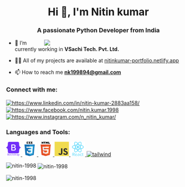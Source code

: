 <h1 align="center">Hi 👋, I'm Nitin kumar</h1>
<h3 align="center">A passionate Python Developer from India</h3>

<p align="left"> <img align="right" width="400px" src="https://miro.medium.com/v2/resize:fit:1360/0*7Q3yvSIv_t0ioJ-Z.gif" /> </p>

- 🔭 I’m currently working in **VSachi Tech. Pvt. Ltd.**

- 👨‍💻 All of my projects are available at [nitinkumar-portfolio.netlify.app](nitinkumar-portfolio.netlify.app)

- 📫 How to reach me **nk199894@gmail.com**

<h3 align="left">Connect with me:</h3>
<p align="left">
<a href="https://linkedin.com/in/https://www.linkedin.com/in/nitin-kumar-2883aa158/" target="blank"><img align="center" src="https://raw.githubusercontent.com/rahuldkjain/github-profile-readme-generator/master/src/images/icons/Social/linked-in-alt.svg" alt="https://www.linkedin.com/in/nitin-kumar-2883aa158/" height="30" width="40" /></a>
<a href="https://fb.com/https://www.facebook.com/nitin.kumar.1998" target="blank"><img align="center" src="https://raw.githubusercontent.com/rahuldkjain/github-profile-readme-generator/master/src/images/icons/Social/facebook.svg" alt="https://www.facebook.com/nitin.kumar.1998" height="30" width="40" /></a>
<a href="https://instagram.com/https://www.instagram.com/n_nitin_kumar/" target="blank"><img align="center" src="https://raw.githubusercontent.com/rahuldkjain/github-profile-readme-generator/master/src/images/icons/Social/instagram.svg" alt="https://www.instagram.com/n_nitin_kumar/" height="30" width="40" /></a>
</p>

<h3 align="left">Languages and Tools:</h3>
<p align="left"> <a href="https://getbootstrap.com" target="_blank" rel="noreferrer"> <img src="https://raw.githubusercontent.com/devicons/devicon/master/icons/bootstrap/bootstrap-plain-wordmark.svg" alt="bootstrap" width="40" height="40"/> </a> <a href="https://www.w3schools.com/css/" target="_blank" rel="noreferrer"> <img src="https://raw.githubusercontent.com/devicons/devicon/master/icons/css3/css3-original-wordmark.svg" alt="css3" width="40" height="40"/> </a> <a href="https://www.w3.org/html/" target="_blank" rel="noreferrer"> <img src="https://raw.githubusercontent.com/devicons/devicon/master/icons/html5/html5-original-wordmark.svg" alt="html5" width="40" height="40"/> </a> <a href="https://developer.mozilla.org/en-US/docs/Web/JavaScript" target="_blank" rel="noreferrer"> <img src="https://raw.githubusercontent.com/devicons/devicon/master/icons/javascript/javascript-original.svg" alt="javascript" width="40" height="40"/> </a> <a href="https://reactjs.org/" target="_blank" rel="noreferrer"> <img src="https://raw.githubusercontent.com/devicons/devicon/master/icons/react/react-original-wordmark.svg" alt="react" width="40" height="40"/> </a> <a href="https://tailwindcss.com/" target="_blank" rel="noreferrer"> <img src="https://www.vectorlogo.zone/logos/tailwindcss/tailwindcss-icon.svg" alt="tailwind" width="40" height="40"/> </a> </p>

<p><img align="left" src="https://github-readme-stats.vercel.app/api/top-langs?username=nitin-1998&show_icons=true&locale=en&layout=compact" alt="nitin-1998" /></p>

<p>&nbsp;<img align="center" src="https://github-readme-stats.vercel.app/api?username=nitin-1998&show_icons=true&locale=en" alt="nitin-1998" /></p>

<p><img align="center" src="https://github-readme-streak-stats.herokuapp.com/?user=nitin-1998&" alt="nitin-1998" /></p>

